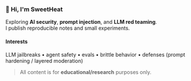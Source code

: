 ### 👋 Hi, I'm SweetHeat

Exploring **AI security**, **prompt injection**, and **LLM red teaming**.  
I publish reproducible notes and small experiments.

#### Interests
LLM jailbreaks • agent safety • evals • brittle behavior • defenses (prompt hardening / layered moderation)

> All content is for **educational/research** purposes only.
